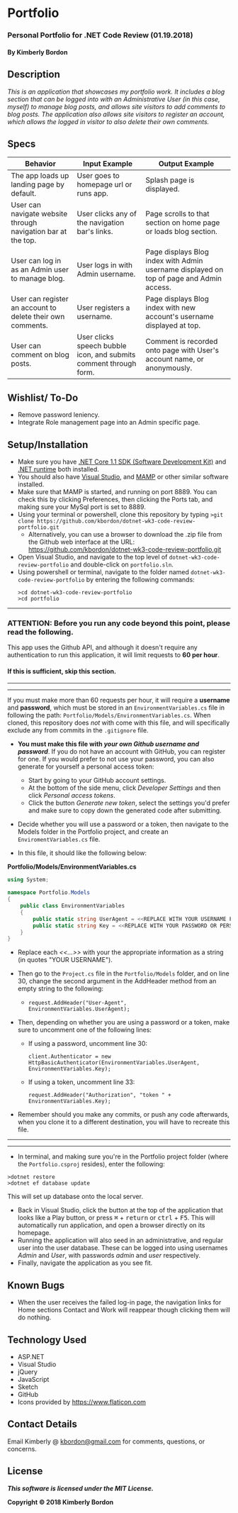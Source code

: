 # Portfolio
### Personal Portfolio for .NET Code Review (01.19.2018)

#### By Kimberly Bordon

## Description
_This is an application that showcases my portfolio work. It includes a blog section that can be logged into with an Administrative User (in this case, myself) to manage blog posts, and allows site visitors to add comments to blog posts. The application also allows site visitors to register an account, which allows the logged in visitor to also delete their own comments._

## Specs
| Behavior | Input Example | Output Example |
|-|-|-|
| The app loads up landing page by default. | User goes to homepage url or runs app. | Splash page is displayed. |
| User can navigate website through navigation bar at the top. | User clicks any of the navigation bar's links. | Page scrolls to that section on home page or loads blog section. |
| User can log in as an Admin user to manage blog. | User logs in with Admin username. | Page displays Blog index with Admin username displayed on top of page and Admin access.|
| User can register an account to delete their own comments. | User registers a username. | Page displays Blog index with new account's username displayed at top. |
| User can comment on blog posts. | User clicks speech bubble icon, and submits comment through form. | Comment is recorded onto page with User's account name, or anonymously. |


## Wishlist/ To-Do
* Remove password leniency.
* Integrate Role management page into an Admin specific page.

## Setup/Installation
* Make sure you have [.NET Core 1.1 SDK (Software Development Kit)](https://download.microsoft.com/download/F/4/F/F4FCB6EC-5F05-4DF8-822C-FF013DF1B17F/dotnet-dev-win-x64.1.1.4.exe) and [.NET runtime](https://download.microsoft.com/download/6/F/B/6FB4F9D2-699B-4A40-A674-B7FF41E0E4D2/dotnet-win-x64.1.1.4.exe) both installed.
* You should also have [Visual Studio](https://www.visualstudio.com/downloads/), and [MAMP](https://www.mamp.info/en/downloads/) or other similar software installed.
* Make sure that MAMP is started, and running on port 8889. You can check this by clicking Preferences, then clicking the Ports tab, and making sure your MySql port is set to 8889.
* Using your terminal or powershell, clone this repository by typing ```>git clone https://github.com/kbordon/dotnet-wk3-code-review-portfolio.git```
    * Alternatively, you can use a browser to download the .zip file from the Github web interface at the URL: https://github.com/kbordon/dotnet-wk3-code-review-portfolio.git
* Open Visual Studio, and navigate to the top level of `dotnet-wk3-code-review-portfolio` and double-click on `portfolio.sln`.
* Using powershell or terminal, navigate to the folder named `dotnet-wk3-code-review-portfolio` by entering the following commands:
  ```
  >cd dotnet-wk3-code-review-portfolio
  >cd portfolio
  ```
***
  ### ATTENTION: Before you run any code beyond this point, please read the following.

  This app uses the Github API, and although it doesn't require any authentication to run this application, it will limit requests to **60 per hour**.

  #### If this is sufficient, skip this section.
  ***
  ***
   If you must make more than 60 requests per hour, it will require a **username** and **password**, which must be stored in an `EnvironmentVariables.cs` file in following the path: `Portfolio/Models/EnvironmentVariables.cs`.
   When cloned, this repository does _not_ with come with this file, and will specifically exclude any from commits in the `.gitignore` file.

  * **You must make this file with _your own Github username and password_**. If you do not have an account with GitHub, you can register for one. If you would prefer to not use your password, you can also generate for yourself a personal access token:
    * Start by going to your GitHub account settings.
    * At the bottom of the side menu, click *Developer Settings* and then click *Personal access tokens*.
    * Click the button *Generate new token*, select the settings you'd prefer and make sure to copy down the generated code after submitting.

  * Decide whether you will use a password or a token, then navigate to the Models folder in the Portfolio project, and create an `EnviromentVariables.cs` file.
  * In this file, it should like the following below:

  **Portfolio/Models/EnvironmentVariables.cs**
  ```C#
  using System;

  namespace Portfolio.Models
  {
      public class EnvironmentVariables
      {
          public static string UserAgent = <<REPLACE WITH YOUR USERNAME FOR GITHUB>>;
          public static string Key = <<REPLACE WITH YOUR PASSWORD OR PERSONAL TOKEN>>;
      }
  }
  ```
  * Replace each _<<...>>_ with your the appropriate information as a string (in quotes "YOUR USERNAME").
  * Then go to the `Project.cs` file in the `Portfolio/Models` folder, and on line 30, change the second argument in the AddHeader method from an empty string to the following:
    * `request.AddHeader("User-Agent", EnvironmentVariables.UserAgent);`

  * Then, depending on whether you are using a password or a token, make sure to uncomment one of the following lines:
    * If using a password, uncomment line 30:
      ```
      client.Authenticator = new HttpBasicAuthenticator(EnvironmentVariables.UserAgent, EnvironmentVariables.Key);
      ```  
    * If using a token, uncomment line 33:
      ```
      request.AddHeader("Authorization", "token " + EnvironmentVariables.Key);
      ```
  * Remember should you make any commits, or push any code afterwards, when you clone it to a different destination, you will have to recreate this file.

***
***
* In terminal, and making sure you're in the Portfolio project folder (where the `Portfolio.csproj` resides), enter the following:
```
>dotnet restore
>dotnet ef database update
```
This will set up database onto the local server.

* Back in Visual Studio, click the button at the top of the application that looks like a Play button, or press <kbd>⌘</kbd> + <kbd>return</kbd> or <kbd>ctrl</kbd> + <kbd>F5</kbd>. This will automatically run application, and open a browser directly on its homepage.
* Running the application will also seed in an administrative, and regular user into the user database. These can be logged into using usernames _Admin_ and _User_, with passwords _admin_ and _user_ respectively.
* Finally, navigate the application as you see fit.

## Known Bugs
* When the user receives the failed log-in page, the navigation links for Home sections Contact and Work will reappear though clicking them will do nothing.

## Technology Used
* ASP.NET
* Visual Studio
* jQuery
* JavaScript
* Sketch
* GitHub
* Icons provided by https://www.flaticon.com

## Contact Details
Email Kimberly @ [kbordon@gmail.com](mailto:kbordon@gmail.com) for comments, questions, or concerns.

## License
**_This software is licensed under the MIT License._**

**Copyright © 2018 Kimberly Bordon**
